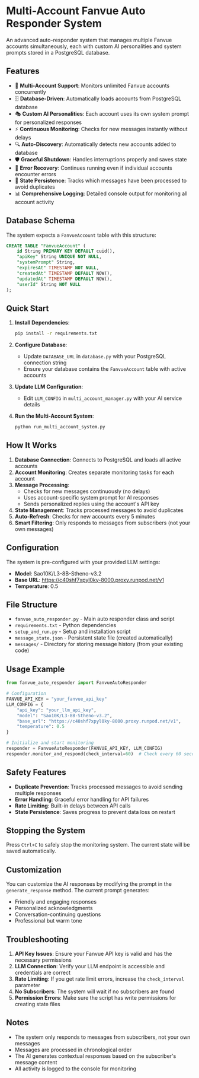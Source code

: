 # Multi-Account Fanvue Auto Responder System

An advanced auto-responder system that manages multiple Fanvue accounts simultaneously, each with custom AI personalities and system prompts stored in a PostgreSQL database.

## Features

- 🔀 **Multi-Account Support**: Monitors unlimited Fanvue accounts concurrently
- 🗄️ **Database-Driven**: Automatically loads accounts from PostgreSQL database  
- 🎭 **Custom AI Personalities**: Each account uses its own system prompt for personalized responses
- ⚡ **Continuous Monitoring**: Checks for new messages instantly without delays
- 🔍 **Auto-Discovery**: Automatically detects new accounts added to database
- 🛡️ **Graceful Shutdown**: Handles interruptions properly and saves state
- 🔄 **Error Recovery**: Continues running even if individual accounts encounter errors
- 💾 **State Persistence**: Tracks which messages have been processed to avoid duplicates
- 📊 **Comprehensive Logging**: Detailed console output for monitoring all account activity

## Database Schema

The system expects a `FanvueAccount` table with this structure:

```sql
CREATE TABLE "FanvueAccount" (
    id String PRIMARY KEY DEFAULT cuid(),
    "apiKey" String UNIQUE NOT NULL,
    "systemPrompt" String,
    "expiresAt" TIMESTAMP NOT NULL,
    "createdAt" TIMESTAMP DEFAULT NOW(),
    "updatedAt" TIMESTAMP DEFAULT NOW(),
    "userId" String NOT NULL
);
```

## Quick Start

1. **Install Dependencies**:
   ```bash
   pip install -r requirements.txt
   ```

2. **Configure Database**:
   - Update `DATABASE_URL` in `database.py` with your PostgreSQL connection string
   - Ensure your database contains the `FanvueAccount` table with active accounts

3. **Update LLM Configuration**:
   - Edit `LLM_CONFIG` in `multi_account_manager.py` with your AI service details

4. **Run the Multi-Account System**:
   ```bash
   python run_multi_account_system.py
   ```

## How It Works

1. **Database Connection**: Connects to PostgreSQL and loads all active accounts
2. **Account Monitoring**: Creates separate monitoring tasks for each account
3. **Message Processing**: 
   - Checks for new messages continuously (no delays)
   - Uses account-specific system prompt for AI responses
   - Sends personalized replies using the account's API key
4. **State Management**: Tracks processed messages to avoid duplicates
5. **Auto-Refresh**: Checks for new accounts every 5 minutes
6. **Smart Filtering**: Only responds to messages from subscribers (not your own messages)

## Configuration

The system is pre-configured with your provided LLM settings:
- **Model**: Sao10K/L3-8B-Stheno-v3.2
- **Base URL**: https://c40shf7xpyl0ky-8000.proxy.runpod.net/v1
- **Temperature**: 0.5

## File Structure

- `fanvue_auto_responder.py` - Main auto responder class and script
- `requirements.txt` - Python dependencies
- `setup_and_run.py` - Setup and installation script
- `message_state.json` - Persistent state file (created automatically)
- `messages/` - Directory for storing message history (from your existing code)

## Usage Example

```python
from fanvue_auto_responder import FanvueAutoResponder

# Configuration
FANVUE_API_KEY = "your_fanvue_api_key"
LLM_CONFIG = {
    "api_key": "your_llm_api_key",
    "model": "Sao10K/L3-8B-Stheno-v3.2",
    "base_url": "https://c40shf7xpyl0ky-8000.proxy.runpod.net/v1",
    "temperature": 0.5
}

# Initialize and start monitoring
responder = FanvueAutoResponder(FANVUE_API_KEY, LLM_CONFIG)
responder.monitor_and_respond(check_interval=60)  # Check every 60 seconds
```

## Safety Features

- **Duplicate Prevention**: Tracks processed messages to avoid sending multiple responses
- **Error Handling**: Graceful error handling for API failures
- **Rate Limiting**: Built-in delays between API calls
- **State Persistence**: Saves progress to prevent data loss on restart

## Stopping the System

Press `Ctrl+C` to safely stop the monitoring system. The current state will be saved automatically.

## Customization

You can customize the AI responses by modifying the prompt in the `generate_response` method. The current prompt generates:
- Friendly and engaging responses
- Personalized acknowledgments
- Conversation-continuing questions
- Professional but warm tone

## Troubleshooting

1. **API Key Issues**: Ensure your Fanvue API key is valid and has the necessary permissions
2. **LLM Connection**: Verify your LLM endpoint is accessible and credentials are correct
3. **Rate Limiting**: If you get rate limit errors, increase the `check_interval` parameter
4. **No Subscribers**: The system will wait if no subscribers are found
5. **Permission Errors**: Make sure the script has write permissions for creating state files

## Notes

- The system only responds to messages from subscribers, not your own messages
- Messages are processed in chronological order
- The AI generates contextual responses based on the subscriber's message content
- All activity is logged to the console for monitoring
